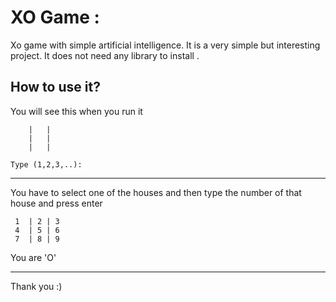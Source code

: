 # XO Game :

Xo game with simple artificial intelligence. It is a very simple but interesting project.
It does not need any library to install .

## How to use it?

You will see this when you run it
```
    |   |
    |   |
    |   |

Type (1,2,3,..):
```
<hr>

You have to select one of the houses and then type the number of that house and press enter
```
 1  | 2 | 3
 4  | 5 | 6 
 7  | 8 | 9
```
You are 'O'
 <hr>
 Thank you :)
